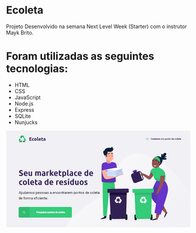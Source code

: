 # Ecoleta
Projeto Desenvolvido na semana Next Level Week (Starter) com o instrutor Mayk Brito.

# Foram utilizadas as seguintes tecnologias:
- HTML
- CSS
- JavaScript
- Node.js
- Express
- SQLite
- Nunjucks

![Screenshot da tela inicial](https://github.com/yesminmarie/html-css-javascript-ecoleta/blob/master/screenshot.png)
